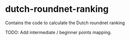 # dutch-roundnet-ranking

Contains the code to calculate the Dutch roundnet ranking

TODO: Add intermediate / beginner points mapping.
